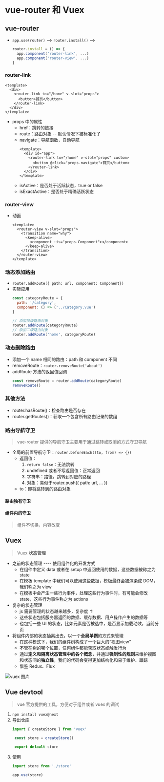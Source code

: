 <!--
 * @Author: East
 * @Date: 2021-11-15 14:52:15
 * @LastEditTime: 2021-11-16 09:47:26
 * @LastEditors: Please set LastEditors
 * @Description: vue-router 和 Vuex
 * @FilePath: \forGreaterGood\vue3\23-VueRouter和Vuex.md
-->
# vue-router 和 Vuex

## vue-router
+ `app.use(router)` --> `router.install()` -->
  ```js
  router.install = () => {
    app.component('router-link', ...)
    app.component('router-view', ...)
  }
  ```
### router-link
```vue
<template>
  <div>
    <router-link to="/home" v-slot="props">
      <button>首页</button>
    </router-link>
  </div>
</template>
```
+ props 中的属性
  - href：跳转的链接
  - route：路由对象 -- 默认情况下被标准化了
  - navigate：导航函数，自动导航
    ```vue
    <template>
      <div id="app">
        <router-link to="/home" v-slot="props" custom>
          <button @click="props.navigate">首页</button>
        </router-link>
      </div>
    </template>
    ```
  - isActive：是否处于活跃状态，true or false
  - isExactActive：是否处于精确活跃状态

### router-view
+ 动画
  ```vue
  <template>
    <router-view v-slot="props">
      <transition name="why">
        <keep-alive>
          <component :is="props.Component"></component>
        </keep-alive>
      </transition>
    </router-view>
  </template>
  ```

### 动态添加路由
+ `router.addRoute({ path: url, component: Component})`
+ 实际应用
  ```js
  const categoryRoute = {
    path: '/category',
    component: () => ('../Category.vue')
  }

  // 添加顶级路由对象
  router.addRoute(categoryRoute)
  // 添加二级路由对象
  router.addRoute('home', categoryRoute)
  ```

### 动态删除路由
+ 添加一个 name 相同的路由：path 和 component 不同
+ removeRoute：`router.removeRoute('about')`
+ addRoute 方法的返回值回调
  ```js
  const removeRoute = router.addRoute(categoryRoute)
  removeRoute()
  ```

### 其他方法
+ router.hasRoute()：检查路由是否存在
+ router.getRoutes()：获取一个包含所有路由记录的数组

### 路由导航守卫
> vue-router 提供的导航守卫主要用于通过跳转或取消的方式守卫导航
+ 全局的前置导航守卫：`router.beforeEach((to, from) => {})`
  - 返回值：
    1. `return false`：无法跳转
    2. undefined 或者不写返回值：正常返回
    3. 字符串：路径，跳转到对应的路径
    4. 对象：类似于router.push({ path: url, ... })
  - to：即将跳转到的路由对象
#### 路由独有守卫
#### 组件内的守卫
> 组件不切换，内容改变

## Vuex
> Vuex **状态管理**
+ 之前的状态管理 ---- 使用组件化的开发方式
  - 在组件中定义 data 或者在 setup 中返回使用的数据，这些数据被称之为 state
  - 在模板 template 中我们可以使用这些数据，模板最终会被渲染成 DOM，我们称之为 view
  - 在模板中会产生一些行为事件，处理这些行为事件时，有可能会修改 state，这些行为事件称之为 actions
+ 复杂的状态管理
  + js 需要管理的状态越来越多，复杂度 ↑
  + 这些状态包括服务器返回的数据、缓存数据、用户操作产生的数据等
  + 也包括一些 UI 的状态，比如元素是否被选中，是否显示加载动效，当前分页
+ 将组件内部的状态抽离出去，以一个**全局单例**的方式来管理
  - 在这种模式下，我们的组件树构成了一个巨大的“视图view”
  - 不管在树的哪个位置，任何组件都能获取状态或触发行为
  - 通过**定义和隔离状态管理中的各个概念**，并通过**强制性的规则**来维护视图和状态间的**独立性**，我们的代码会变得更加结构化和易于维护、跟踪
  - 借鉴 Redux、Flux

![vuex 图片](/imgs/23_vuex.jpg)






## Vue devtool
> vue 官方提供的工具，方便对于组件或者 vuex 的调试

1. `npm install vuex@next`
2. 导出仓库
   ```js
   import { createStore } from 'vuex'

    const store = createStore()

    export default store
   ```
3. 使用
   ```js
   import store from './store'

   app.use(store)
   ```
